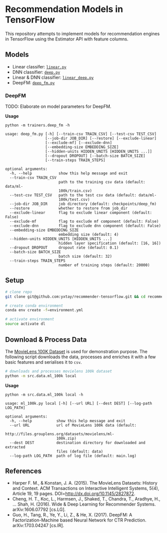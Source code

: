 # Recommendation Models in TensorFlow

This repository attempts to implement models for recommendation engines in TensorFlow using the Estimator API with feature columns. 

## Models

- Linear classifer: [`linear.py`](trainers/linear.py)
- DNN classifier: [`deep.py`](trainers/deep.py)
- Linear & DNN classifier: [`linear_deep.py`](trainers/linear_deep.py)
- DeepFM: [`deep_fm.py`](trainers/deep_fm.py)

### DeepFM

TODO: Elaborate on model parameters for DeepFM.

**Usage**
```
python -m trainers.deep_fm -h

usage: deep_fm.py [-h] [--train-csv TRAIN_CSV] [--test-csv TEST_CSV]
                  [--job-dir JOB_DIR] [--restore] [--exclude-linear]
                  [--exclude-mf] [--exclude-dnn]
                  [--embedding-size EMBEDDING_SIZE]
                  [--hidden-units HIDDEN_UNITS [HIDDEN_UNITS ...]]
                  [--dropout DROPOUT] [--batch-size BATCH_SIZE]
                  [--train-steps TRAIN_STEPS]

optional arguments:
  -h, --help            show this help message and exit
  --train-csv TRAIN_CSV
                        path to the training csv data (default: data/ml-
                        100k/train.csv)
  --test-csv TEST_CSV   path to the test csv data (default: data/ml-
                        100k/test.csv)
  --job-dir JOB_DIR     job directory (default: checkpoints/deep_fm)
  --restore             whether to restore from job_dir
  --exclude-linear      flag to exclude linear component (default: False)
  --exclude-mf          flag to exclude mf component (default: False)
  --exclude-dnn         flag to exclude dnn component (default: False)
  --embedding-size EMBEDDING_SIZE
                        embedding size (default: 4)
  --hidden-units HIDDEN_UNITS [HIDDEN_UNITS ...]
                        hidden layer specification (default: [16, 16])
  --dropout DROPOUT     dropout rate (default: 0.1)
  --batch-size BATCH_SIZE
                        batch size (default: 32)
  --train-steps TRAIN_STEPS
                        number of training steps (default: 20000)
```

## Setup

```bash
# clone repo
git clone git@github.com:yxtay/recommender-tensorflow.git && cd recommender-tensorflow

# create conda environment
conda env create -f=environment.yml

# activate environment
source activate dl
```
## Download & Process Data

The [MovieLens 100K Dataset](https://grouplens.org/datasets/movielens/100k/) is used for demonstration purpose. The following script downloads the data, processes and enriches it with a few basic features and serialises it to `csv`.

```bash
# downloads and processes movielens 100k dataset
python -m src.data.ml_100k local
```

**Usage**

```
python -m src.data.ml_100k local -h

usage: ml_100k.py local [-h] [--url URL] [--dest DEST] [--log-path LOG_PATH]

optional arguments:
  -h, --help           show this help message and exit
  --url URL            url of MovieLens 100k data (default:
                       http://files.grouplens.org/datasets/movielens/ml-
                       100k.zip)
  --dest DEST          destination directory for downloaded and extracted
                       files (default: data)
  --log-path LOG_PATH  path of log file (default: main.log)
```

## References

- Harper F. M., & Konstan, J. A. (2015). The MovieLens Datasets: History and Context. ACM Transactions on Interactive Intelligent Systems, 5(4), Article 19, 19 pages. DOI=http://dx.doi.org/10.1145/2827872.
- Cheng, H. T., Koc, L., Harmsen, J., Shaked, T., Chandra, T., Aradhye, H., ... Shah, H. (2016). Wide & Deep Learning for Recommender Systems. arXiv:1606.07792 \[cs.LG\].
- Guo, H., Tang, R., Ye, Y., Li, Z., & He, X. (2017). DeepFM: A Factorization-Machine based Neural Network for CTR Prediction. arXiv:1703.04247 \[cs.IR\].
